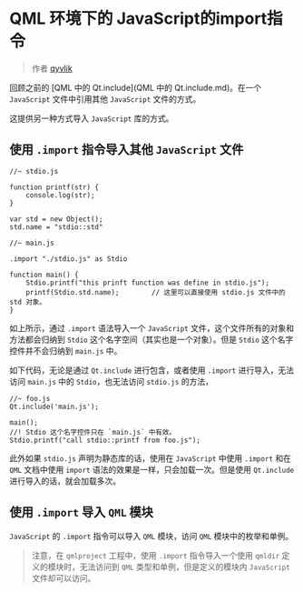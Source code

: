 # QML 环境下的 JavaScript的import指令

> 作者 [qyvlik](http://blog.qyvlik.space)

回顾之前的 [QML 中的 Qt.include](QML 中的 Qt.include.md)。在一个 `JavaScript` 文件中引用其他 `JavaScript` 文件的方式。

这提供另一种方式导入 `JavaScript` 库的方式。

## 使用 `.import` 指令导入其他 `JavaScript` 文件

```
//~ stdio.js

function printf(str) {
    console.log(str);
}

var std = new Object();
std.name = "stdio::std"
```

```
//~ main.js

.import "./stdio.js" as Stdio

function main() {
    Stdio.printf("this prinft function was define in stdio.js");
    printf(Stdio.std.name);        // 这里可以直接使用 stdio.js 文件中的 std 对象。
}
```

如上所示，通过 `.import` 语法导入一个 `JavaScript` 文件，这个文件所有的对象和方法都会归纳到 `Stdio` 这个名字空间（其实也是一个对象）。但是 `Stdio` 这个名字控件并不会归纳到 `main.js` 中。

如下代码，无论是通过 `Qt.include` 进行包含，或者使用 `.import` 进行导入，无法访问 `main.js` 中的 `Stdio`，也无法访问 `stdio.js` 的方法，

```
//~ foo.js
Qt.include('main.js');

main();
//! Stdio 这个名字控件只在 `main.js` 中有效。
Stdio.printf("call stdio::printf from foo.js");
```

此外如果 `stdio.js` 声明为静态库的话，使用在 `JavaScript` 中使用 `.import` 和在 `QML` 文档中使用 `import` 语法的效果是一样，只会加载一次。但是使用 `Qt.include` 进行导入的话，就会加载多次。

## 使用 `.import` 导入 `QML` 模块

`JavaScript` 的 `.import` 指令可以导入 `QML` 模块，访问 `QML` 模块中的枚举和单例。

> 注意，在 `qmlproject` 工程中，使用 `.import` 指令导入一个使用 `qmldir` 定义的模块时，无法访问到 `QML` 类型和单例，但是定义的模块内 `JavaScript` 文件却可以访问。